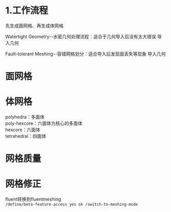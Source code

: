 # 1.工作流程
先生成面网格、再生成体网格


Watertight Geometry--水密几何处理流程：适合于几何导入后没有太大错误
导入几何


Fault-tolerant Meshing--容错网格划分：适合导入后发现面丢失等现象
导入几何


# 面网格

# 体网格
polyhedra：多面体   
poly-hexcore：六面体为核心的多面体   
hexcore：六面体   
tetrahedral：四面体   

# 网格质量


# 网格修正


fluent转换到fluentmeshing   
`/define/beta-feature-access
yes
ok
/switch-to-meshing-mode`


